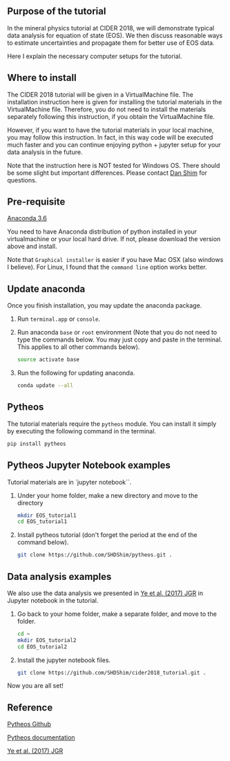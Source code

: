 ## Purpose of the tutorial

In the mineral physics tutorial at CIDER 2018, we will demonstrate typical data analysis for equation of state (EOS).  We then discuss reasonable ways to estimate uncertainties and propagate them for better use of EOS data.

Here I explain the necessary computer setups for the tutorial.

## Where to install

The CIDER 2018 tutorial will be given in a VirtualMachine file.  The installation instruction here is given for installing the tutorial materials in the VirtualMachine file.  Therefore, you do not need to install the materials separately following this instruction, if you obtain the VirtualMachine file.

However, if you want to have the tutorial materials in your local machine, you may follow this instruction.  In fact, in this way code will be executed much faster and you can continue enjoying python + jupyter setup for your data analysis in the future.

Note that the instruction here is NOT tested for Windows OS.  There should be some slight but important differences.  Please contact [Dan Shim](shdshim@gmail.com) for questions.

## Pre-requisite 

[Anaconda 3.6](https://www.anaconda.com/download/)

You need to have Anaconda distribution of python installed in your virtualmachine or your local hard drive.  If not, please download the version above and install.  

Note that `Graphical installer` is easier if you have Mac OSX (also windows I believe).  For Linux, I found that the `command line` option works better.

## Update anaconda

Once you finish installation, you may update the anaconda package.

1. Run `terminal.app` or `console`.

2. Run anaconda `base` or `root` environment (Note that you do not need to type the commands below.  You may just copy and paste in the terminal.  This applies to all other commands below).
   ```bash
   source activate base
   ```
   
3. Run the following for updating anaconda.
   ```bash
   conda update --all
   ```

## Pytheos

The tutorial materials require the `pytheos` module.  You can install it simply by executing the following command in the terminal.

```bash
pip install pytheos
```

## Pytheos Jupyter Notebook examples

Tutorial materials are in `jupyter notebook``.  

1. Under your home folder, make a new directory and move to the directory
   ```bash
   mkdir EOS_tutorial1
   cd EOS_tutorial1
   ```
   
2. Install pytheos tutorial (don't forget the period at the end of the command below).
   ```bash
   git clone https://github.com/SHDShim/pytheos.git .
   ```
   
## Data analysis examples

We also use the data analysis we presented in [Ye et al. (2017) JGR](https://agupubs.onlinelibrary.wiley.com/doi/abs/10.1002/2016JB013811) in Jupyter notebook in the tutorial.

1. Go back to your home folder, make a separate folder, and move to the folder.
   ```bash
   cd ~
   mkdir EOS_tutorial2
   cd EOS_tutorial2
   ```
   
2. Install the jupyter notebook files.
   ```bash
   git clone https://github.com/SHDShim/cider2018_tutorial.git .
   ```
   
Now you are all set!

## Reference

[Pytheos Github](https://github.com/SHDShim/pytheos) 

[Pytheos documentation](https://shdshim.github.io/pytheos-docs/) 

[Ye et al. (2017) JGR](https://agupubs.onlinelibrary.wiley.com/doi/abs/10.1002/2016JB013811)

